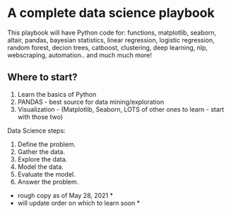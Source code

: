 # A complete data science playbook

This playbook will have Python code for:
functions, matplotlib, seaborn, altair, pandas, bayesian statistics, linear regression, logistic regression, random forest, decion trees, catboost, clustering, deep learning, nlp, webscraping, automation.. and much much more!

## Where to start?
1) Learn the basics of Python
2) PANDAS - best source for data mining/exploration
3) Visualization - (Matplotlib, Seaborn, LOTS of other ones to learn - start with those two)



Data Science steps:
1. Define the problem.
2. Gather the data.
3. Explore the data.
4. Model the data.
5. Evaluate the model.
6. Answer the problem.








* rough copy as of May 28, 2021 *
* will update order on which to learn soon *
